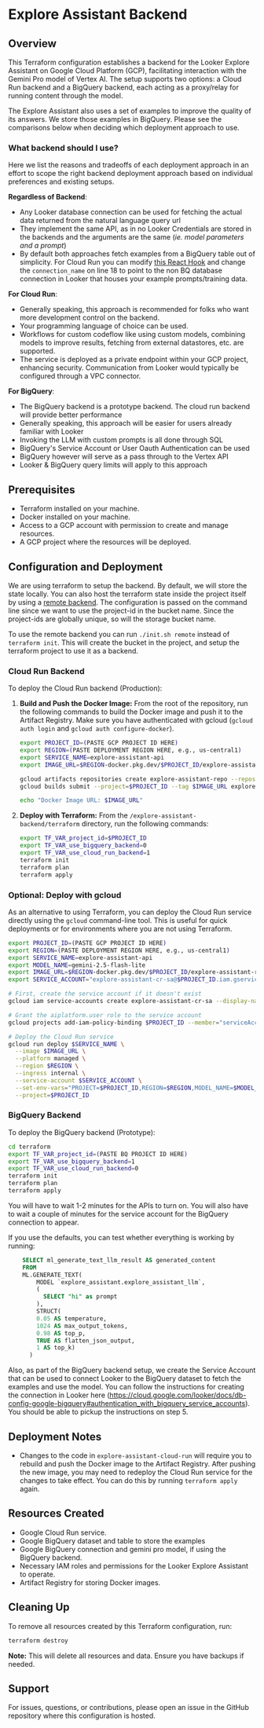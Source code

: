 # Explore Assistant Backend

## Overview

This Terraform configuration establishes a backend for the Looker Explore Assistant on Google Cloud Platform (GCP), facilitating interaction with the Gemini Pro model of Vertex AI. The setup supports two options: a Cloud Run backend and a BigQuery backend, each acting as a proxy/relay for running content through the model.

The Explore Assistant also uses a set of examples to improve the quality of its answers. We store those examples in BigQuery. Please see the comparisons below when deciding which deployment approach to use.

### What backend should I use?

Here we list the reasons and tradeoffs of each deployment approach in an effort to scope the right backend deployment approach based on individual preferences and existing setups. 

**Regardless of Backend**:
* Any Looker database connection can be used for fetching the actual data returned from the natural language query url
* They implement the same API, as in no Looker Credentials are stored in the backends and the arguments are the same (*ie. model parameters and a prompt*)
* By default both approaches fetch examples from a BigQuery table out of simplicity. For Cloud Run you can modify [this React Hook](../explore-assistant-extension/src/hooks/useBigQueryExamples.ts) and change the `connection_name` on line 18 to point to the non BQ database connection in Looker that houses your example prompts/training data.

**For Cloud Run**:
* Generally speaking, this approach is recommended for folks who want more development control on the backend.
* Your programming language of choice can be used.
* Workflows for custom codeflow like using custom models, combining models to improve results, fetching from external datastores, etc. are supported.
* The service is deployed as a private endpoint within your GCP project, enhancing security. Communication from Looker would typically be configured through a VPC connector.

**For BigQuery**:
* The BigQuery backend is a prototype backend. The cloud run backend will provide better performance
* Generally speaking, this approach will be easier for users already familiar with Looker
* Invoking the LLM with custom prompts is all done through SQL
* BigQuery's Service Account or User Oauth Authentication can be used
* BigQuery however will serve as a pass through to the Vertex API
* Looker & BigQuery query limits will apply to this approach 

## Prerequisites

- Terraform installed on your machine.
- Docker installed on your machine.
- Access to a GCP account with permission to create and manage resources.
- A GCP project where the resources will be deployed.

## Configuration and Deployment

We are using terraform to setup the backend. By default, we will store the state locally. You can also host the terraform state inside the project itself by using a [remote backend](https://developer.hashicorp.com/terraform/language/settings/backends/remote). The configuration is passed on the command line since we want to use the project-id in the bucket name. Since the project-ids are globally unique, so will the storage bucket name.

To use the remote backend you can run `./init.sh remote` instead of `terraform init`. This will create the bucket in the project, and setup the terraform project to use it as a backend.

### Cloud Run Backend

To deploy the Cloud Run backend (Production):

1.  **Build and Push the Docker Image:**
    From the root of the repository, run the following commands to build the Docker image and push it to the Artifact Registry. Make sure you have authenticated with gcloud (`gcloud auth login` and `gcloud auth configure-docker`).

    ```bash
    export PROJECT_ID=(PASTE GCP PROJECT ID HERE)
    export REGION=(PASTE DEPLOYMENT REGION HERE, e.g., us-central1)
    export SERVICE_NAME=explore-assistant-api
    export IMAGE_URL=$REGION-docker.pkg.dev/$PROJECT_ID/explore-assistant-repo/$SERVICE_NAME:latest

    gcloud artifacts repositories create explore-assistant-repo --repository-format=docker --location=$REGION --project=$PROJECT_ID
    gcloud builds submit --project=$PROJECT_ID --tag $IMAGE_URL explore-assistant-cloud-function

    echo "Docker Image URL: $IMAGE_URL"
    ```

2.  **Deploy with Terraform:**
    From the `/explore-assistant-backend/terraform` directory, run the following commands:

    ```bash
    export TF_VAR_project_id=$PROJECT_ID
    export TF_VAR_use_bigquery_backend=0
    export TF_VAR_use_cloud_run_backend=1
    terraform init
    terraform plan
    terraform apply
    ```

### Optional: Deploy with gcloud

As an alternative to using Terraform, you can deploy the Cloud Run service directly using the `gcloud` command-line tool. This is useful for quick deployments or for environments where you are not using Terraform.

```bash
export PROJECT_ID=(PASTE GCP PROJECT ID HERE)
export REGION=(PASTE DEPLOYMENT REGION HERE, e.g., us-central1)
export SERVICE_NAME=explore-assistant-api
export MODEL_NAME=gemini-2.5-flash-lite
export IMAGE_URL=$REGION-docker.pkg.dev/$PROJECT_ID/explore-assistant-repo/$SERVICE_NAME:latest
export SERVICE_ACCOUNT="explore-assistant-cr-sa@$PROJECT_ID.iam.gserviceaccount.com"

# First, create the service account if it doesn't exist
gcloud iam service-accounts create explore-assistant-cr-sa --display-name="Looker Explore Assistant Cloud Run SA" --project=$PROJECT_ID

# Grant the aiplatform.user role to the service account
gcloud projects add-iam-policy-binding $PROJECT_ID --member="serviceAccount:$SERVICE_ACCOUNT" --role="roles/aiplatform.user"

# Deploy the Cloud Run service
gcloud run deploy $SERVICE_NAME \
  --image $IMAGE_URL \
  --platform managed \
  --region $REGION \
  --ingress internal \
  --service-account $SERVICE_ACCOUNT \
  --set-env-vars="PROJECT=$PROJECT_ID,REGION=$REGION,MODEL_NAME=$MODEL_NAME" \
  --project=$PROJECT_ID
```


### BigQuery Backend

To deploy the BigQuery backend (Prototype):

```bash
cd terraform 
export TF_VAR_project_id=(PASTE BQ PROJECT ID HERE)
export TF_VAR_use_bigquery_backend=1
export TF_VAR_use_cloud_run_backend=0
terraform init
terraform plan
terraform apply
```

You will have to wait 1-2 minutes for the APIs to turn on. You will also have to wait a couple of minutes for the service account for the BigQuery connection to appear.

If you use the defaults, you can test whether everything is working by running:

```sql
    SELECT ml_generate_text_llm_result AS generated_content
    FROM
    ML.GENERATE_TEXT(
        MODEL `explore_assistant.explore_assistant_llm`,
        (
          SELECT "hi" as prompt
        ),
        STRUCT(
        0.05 AS temperature,
        1024 AS max_output_tokens,
        0.98 AS top_p,
        TRUE AS flatten_json_output,
        1 AS top_k)
      )
```

Also, as part of the BigQuery backend setup, we create the Service Account that can be used to connect Looker to the BigQuery dataset to fetch the examples and use the model. You can follow the instructions for creating the connection in Looker here (https://cloud.google.com/looker/docs/db-config-google-bigquery#authentication_with_bigquery_service_accounts). You should be able to pickup the instructions on step 5. 

## Deployment Notes

- Changes to the code in `explore-assistant-cloud-run` will require you to rebuild and push the Docker image to the Artifact Registry. After pushing the new image, you may need to redeploy the Cloud Run service for the changes to take effect. You can do this by running `terraform apply` again.

## Resources Created

- Google Cloud Run service.
- Google BigQuery dataset and table to store the examples
- Google BigQuery connection and gemini pro model, if using the BigQuery backend.
- Necessary IAM roles and permissions for the Looker Explore Assistant to operate.
- Artifact Registry for storing Docker images.

## Cleaning Up

To remove all resources created by this Terraform configuration, run:

```sh
terraform destroy
```

**Note:** This will delete all resources and data. Ensure you have backups if needed.

## Support

For issues, questions, or contributions, please open an issue in the GitHub repository where this configuration is hosted.
